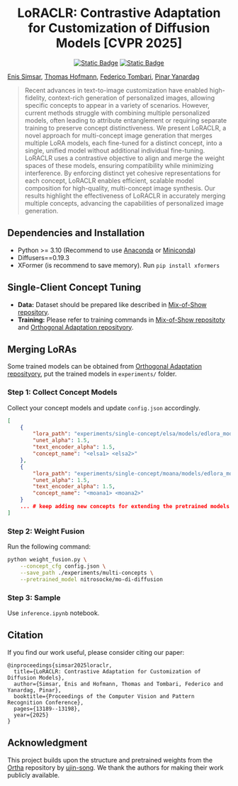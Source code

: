 <h1 align="center">LoRACLR: Contrastive Adaptation for Customization of Diffusion Models [CVPR 2025]</h1>

<p align="center">
    <a href="https://arxiv.org/abs/2412.09622">
    <img alt="Static Badge" src="https://img.shields.io/badge/arXiv-2412.09622-b31b1b"></a>
    <a href="https://loraclr.github.io/">
        <img alt="Static Badge" src="https://img.shields.io/badge/Page-Link-darkgreen"></a>
</p>

[Enis Simsar](https://enis.dev/), [Thomas Hofmann](https://da.inf.ethz.ch/), [Federico Tombari](https://federicotombari.github.io/), [Pinar Yanardag](https://pinguar.org/)

> Recent advances in text-to-image customization have enabled high-fidelity, context-rich generation of personalized images, allowing specific concepts to appear in a variety of scenarios. However, current methods struggle with combining multiple personalized models, often leading to attribute entanglement or requiring separate training to preserve concept distinctiveness. We present LoRACLR, a novel approach for multi-concept image generation that merges multiple LoRA models, each fine-tuned for a distinct concept, into a single, unified model without additional individual fine-tuning. LoRACLR uses a contrastive objective to align and merge the weight spaces of these models, ensuring compatibility while minimizing interference. By enforcing distinct yet cohesive representations for each concept, LoRACLR enables efficient, scalable model composition for high-quality, multi-concept image synthesis. Our results highlight the effectiveness of LoRACLR in accurately merging multiple concepts, advancing the capabilities of personalized image generation.

## Dependencies and Installation

- Python >= 3.10 (Recommend to use [Anaconda](https://www.anaconda.com/download/#linux) or [Miniconda](https://docs.conda.io/en/latest/miniconda.html))
- Diffusers==0.19.3
- XFormer (is recommend to save memory). Run `pip install xformers`

## Single-Client Concept Tuning
- **Data:** Dataset should be prepared like described in [Mix-of-Show repository](https://github.com/TencentARC/Mix-of-Show?tab=readme-ov-file#data-preparation).
- **Training:** Please refer to training commands in [Mix-of-Show repositoty](https://github.com/TencentARC/Mix-of-Show?tab=readme-ov-file#computer-single-client-concept-tuning) and [Orthogonal Adaptation reposityory](https://huggingface.co/spaces/ujin-song/ortha/blob/main/README.md).

## Merging LoRAs
Some trained models can be obtained from [Orthogonal Adaptation reposityory](https://huggingface.co/spaces/ujin-song/ortha/tree/main/experiments), put the trained models in `experiments/` folder.

### Step 1: Collect Concept Models
Collect your concept models and update `config.json` accordingly.

```json
[
    {
        "lora_path": "experiments/single-concept/elsa/models/edlora_model-latest.pth",
        "unet_alpha": 1.5,
        "text_encoder_alpha": 1.5,
        "concept_name": "<elsa1> <elsa2>"
    },
    {
        "lora_path": "experiments/single-concept/moana/models/edlora_model-latest.pth",
        "unet_alpha": 1.5,
        "text_encoder_alpha": 1.5,
        "concept_name": "<moana1> <moana2>"
    }
    ... # keep adding new concepts for extending the pretrained models
]
```

### Step 2: Weight Fusion
Run the following command:

```bash
python weight_fusion.py \
    --concept_cfg config.json \
    --save_path ./experiments/multi-concepts \
    --pretrained_model nitrosocke/mo-di-diffusion
```

### Step 3: Sample
Use `inference.ipynb` notebook.

## Citation

If you find our work useful, please consider citing our paper:

```
@inproceedings{simsar2025loraclr,
  title={LoRACLR: Contrastive Adaptation for Customization of Diffusion Models},
  author={Simsar, Enis and Hofmann, Thomas and Tombari, Federico and Yanardag, Pinar},
  booktitle={Proceedings of the Computer Vision and Pattern Recognition Conference},
  pages={13189--13198},
  year={2025}
}
```

## Acknowledgment

This project builds upon the structure and pretrained weights from the [Ortha](https://huggingface.co/spaces/ujin-song/ortha) repository by [ujin-song](https://huggingface.co/ujin-song). We thank the authors for making their work publicly available.
